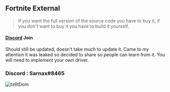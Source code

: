 ## Fortnite External  
> If you want the full version of the source code you have to buy it, if you don't want to buy it you have to build it yourself.

#### [Discord](https://discord.gg/Mp24aSR) Join

Should still be updated, doesn't take much to update it. Came to my attention it was leaked so decided to share so people can learn from it. You will need to implement your own driver.

### Discord : Sarnax#8465

![tx6tDom](https://user-images.githubusercontent.com/94861415/151808209-c690cf18-43fd-494e-8620-f50418e0ef64.png)
